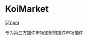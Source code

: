 # KoiMarket
[![npm](https://img.shields.io/npm/v/koishi-plugin-koimarket?style=flat-square)](https://www.npmjs.com/package/koishi-plugin-koimarket)

专为第三方插件市场定制的插件市场插件
